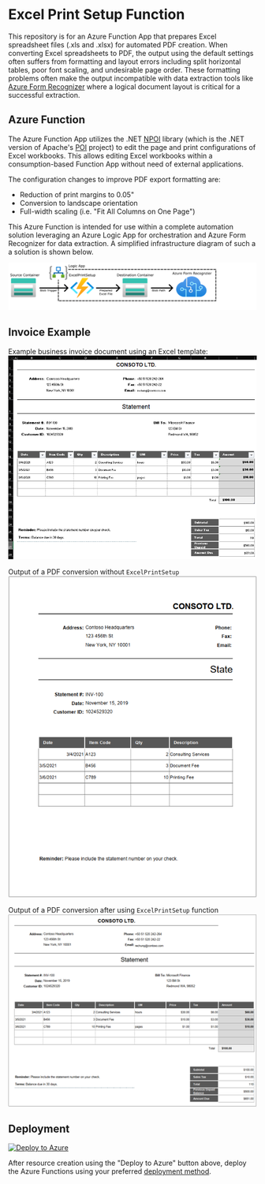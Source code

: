 # Excel Print Setup Function

This repository is for an Azure Function App that prepares Excel spreadsheet files (.xls and .xlsx) for automated PDF creation.
When converting Excel spreadsheets to PDF, the output using the default settings often suffers from formatting and layout errors including split horizontal tables, poor font scaling, and undesirable page order. 
These formatting problems often make the output incompatible with data extraction tools like [Azure Form Recognizer](https://learn.microsoft.com/en-us/azure/applied-ai-services/form-recognizer/?view=form-recog-3.0.0) where a logical document layout is critical for a successful extraction.

## Azure Function

The Azure Function App utilizes the .NET [NPOI](https://github.com/nissl-lab/npoi) library (which is the .NET version of Apache's [POI](https://poi.apache.org/) project) to edit the page and print configurations of Excel workbooks.
This allows editing Excel workbooks within a consumption-based Function App without need of external applications.

The configuration changes to improve PDF export formatting are:
- Reduction of print margins to 0.05"
- Conversion to landscape orientation
- Full-width scaling (i.e. "Fit All Columns on One Page")

This Azure Function is intended for use within a complete automation solution leveraging an Azure Logic App for orchestration and Azure Form Recognizer for data extraction. A simplified infrastructure diagram of such a a solution is shown below.

![Infrastructure Map](/images/infra.png)


## Invoice Example

Example business invoice document using an Excel template:
![Example Excel Invoice](/images/ExcelInvoice.png)

Output of a PDF conversion without `ExcelPrintSetup`
![Sample default output](/images/defaultoutput.png)

Output of a PDF conversion after using `ExcelPrintSetup` function
![Sample processed output](/images/processedoutput.png)

## Deployment

[![Deploy to Azure](https://aka.ms/deploytoazurebutton)](https://portal.azure.com/#create/Microsoft.Template/uri/https%3A%2F%2Fraw.githubusercontent.com%2Fbwilliams2%2FExcelPrintSetupFunction%2Fmain%2Fazuredeploy.json)

After resource creation using the "Deploy to Azure" button above, deploy the Azure Functions using your preferred [deployment method](https://learn.microsoft.com/en-us/azure/azure-functions/functions-deployment-technologies).